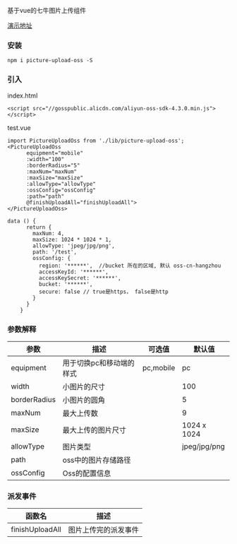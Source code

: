 基于vue的七牛图片上传组件

[演示地址](http://39.108.140.212/picture-upload-qn/index.html)

### 安装
```
npm i picture-upload-oss -S
```

### 引入

index.html
```
<script src="//gosspublic.alicdn.com/aliyun-oss-sdk-4.3.0.min.js"></script>
```

test.vue
```
import PictureUploadOss from './lib/picture-upload-oss';
<PictureUploadOss
      equipment="mobile"
      :width="100"
      :borderRadius="5"
      :maxNum="maxNum"
      :maxSize="maxSize"
      :allowType="allowType"
      :ossConfig="ossConfig"
      :path="path"
      @finishUploadAll="finishUploadAll">
</PictureUploadOss>
```

```
data () {
      return {
        maxNum: 4,
        maxSize: 1024 * 1024 * 1,
        allowType: 'jpeg/jpg/png',
        path: '/test',
        ossConfig: {
          region: '******',  //bucket 所在的区域, 默认 oss-cn-hangzhou
          accessKeyId: '******',
          accessKeySecret: '******',
          bucket: '******',
          secure: false // true是https， false是http
        }
      }
    }
```

### 参数解释

| 参数             | 描述                      | 可选值             | 默认值                            |
|------------------|--------------------------|--------------------|----------------------------------|
| equipment        | 用于切换pc和移动端的样式   | pc,mobile          | pc                               |
| width            | 小图片的尺寸              |                    | 100                              |
| borderRadius     | 小图片的圆角              |                    | 5                                |
| maxNum           | 最大上传数                |                    | 9                                |
| maxSize          | 最大上传的图片尺寸         |                    | 1024 x 1024                      |
| allowType        | 图片类型                  |                    | jpeg/jpg/png                     |
| path             | oss中的图片存储路径        |                    |                                  |
| ossConfig        | Oss的配置信息             |                    |                                  |

### 派发事件
| 函数名           | 描述                      |
|------------------|--------------------------|
| finishUploadAll  | 图片上传完的派发事件       |
